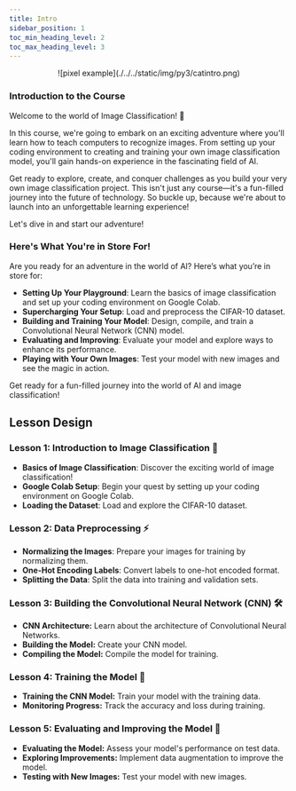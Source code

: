 ```yaml
---
title: Intro
sidebar_position: 1
toc_min_heading_level: 2
toc_max_heading_level: 3
---
```


<div align="center">
    ![pixel example](./../../static/img/py3/catintro.png)
</div>

### Introduction to the Course

Welcome to the world of Image Classification! 🌟

In this course, we're going to embark on an exciting adventure where you'll learn how to teach computers to recognize images. From setting up your coding environment to creating and training your own image classification model, you'll gain hands-on experience in the fascinating field of AI.

Get ready to explore, create, and conquer challenges as you build your very own image classification project. This isn't just any course—it's a fun-filled journey into the future of technology. So buckle up, because we're about to launch into an unforgettable learning experience!

Let's dive in and start our adventure!

### Here's What You're in Store For!

Are you ready for an adventure in the world of AI? Here’s what you’re in store for:

- **Setting Up Your Playground**: Learn the basics of image classification and set up your coding environment on Google Colab.
- **Supercharging Your Setup**: Load and preprocess the CIFAR-10 dataset.
- **Building and Training Your Model**: Design, compile, and train a Convolutional Neural Network (CNN) model.
- **Evaluating and Improving**: Evaluate your model and explore ways to enhance its performance.
- **Playing with Your Own Images**: Test your model with new images and see the magic in action.

Get ready for a fun-filled journey into the world of AI and image classification!

## Lesson Design

### Lesson 1: Introduction to Image Classification 🌟
- **Basics of Image Classification**: Discover the exciting world of image classification!
- **Google Colab Setup**: Begin your quest by setting up your coding environment on Google Colab.
- **Loading the Dataset**: Load and explore the CIFAR-10 dataset.

### Lesson 2: Data Preprocessing ⚡
- **Normalizing the Images**: Prepare your images for training by normalizing them.
- **One-Hot Encoding Labels**: Convert labels to one-hot encoded format.
- **Splitting the Data**: Split the data into training and validation sets.

### Lesson 3: Building the Convolutional Neural Network (CNN) 🛠️
- **CNN Architecture:** Learn about the architecture of Convolutional Neural Networks.
- **Building the Model:** Create your CNN model.
- **Compiling the Model:** Compile the model for training.

### Lesson 4: Training the Model 🚀
- **Training the CNN Model:** Train your model with the training data.
- **Monitoring Progress:** Track the accuracy and loss during training.

### Lesson 5: Evaluating and Improving the Model 🧠
- **Evaluating the Model:** Assess your model's performance on test data.
- **Exploring Improvements:** Implement data augmentation to improve the model.
- **Testing with New Images:** Test your model with new images.